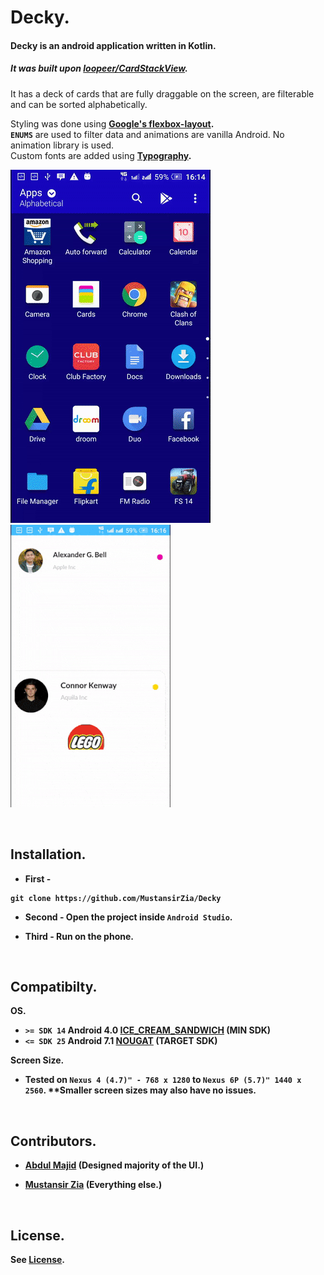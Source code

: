 # Decky.
#### Decky is an android application written in Kotlin.

##### It was built upon [loopeer/CardStackView](https://github.com/loopeer/CardStackView).

It has a deck of cards that are fully draggable on the screen, are filterable and can be sorted alphabetically.

Styling was done using <b>[Google's flexbox-layout](https://github.com/google/flexbox-layout). </b>
<br /> <b>`ENUMS`</b> are used to filter data and animations are vanilla Android. No animation library is used.
<br /> Custom fonts are added using <b>[Typography](https://github.com/workarounds/typography).
<br />

![Deck](https://github.com/MustansirZia/Decky/raw/master/gifs/1.gif)
![Draggable](https://github.com/MustansirZia/Decky/raw/master/gifs/2.gif)

<br />

## Installation.
* First -
```
git clone https://github.com/MustansirZia/Decky
```
* Second - Open the project inside `Android Studio`.

* Third - Run on the phone.

<br />

## Compatibilty.
<b>OS.</b>
* `>= SDK 14` <b> Android 4.0 </b>[ICE_CREAM_SANDWICH](https://developer.android.com/reference/android/os/Build.VERSION_CODES.html#ICE_CREAM_SANDWICH) (MIN SDK)
* `<= SDK 25` <b> Android 7.1 </b>[NOUGAT](https://developer.android.com/about/versions/nougat/android-7.1.html) (TARGET SDK) <br />

<b>Screen Size.</b>
* Tested on `Nexus 4 (4.7)" - 768 x 1280` to `Nexus 6P (5.7)" 1440 x 2560`. **Smaller screen sizes may also have no issues.

<br />

## Contributors.
* [Abdul Majid](https://github.com/maajidz) (Designed majority of the UI.)

* [Mustansir Zia](https://github.com/MustansirZia) (Everything else.) <br />

<br />

## License.

See [License](https://github.com/MustansirZia/Decky/blob/master/License.txt).